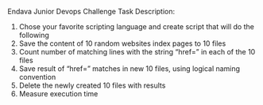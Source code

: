 Endava Junior Devops Challenge
Task Description:

1. Chose your favorite scripting language and create script that will do the following
2. Save the content of 10 random websites index pages to 10 files
3. Count number of matching lines with the string “href=” in each of the 10 files
4. Save result of “href=” matches in new 10 files, using logical naming convention
5. Delete the newly created 10 files with results
6. Measure execution time
